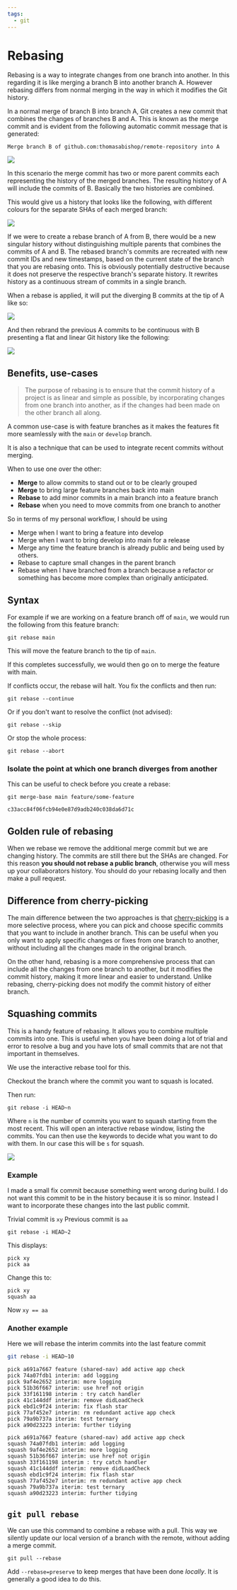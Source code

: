 ```yaml
---
tags:
  - git
---
```


# Rebasing

Rebasing is a way to integrate changes from one branch into another. In this
regarding it is like merging a branch B into another branch A. However rebasing
differs from normal merging in the way in which it modifies the Git history.

In a normal merge of branch B into branch A, Git creates a new commit that
combines the changes of branches B and A. This is known as the merge commit and
is evident from the following automatic commit message that is generated:

```
Merge branch B of github.com:thomasabishop/remote-repository into A
```

![](static/normal-merge-again.svg)

In this scenario the merge commit has two or more parent commits each
representing the history of the merged branches. The resulting history of A will
include the commits of B. Basically the two histories are combined.

This would give us a history that looks like the following, with different
colours for the separate SHAs of each merged branch:

![](static/combined-merge-hist.svg)

If we were to create a rebase branch of A from B, there would be a new singular
history without distinguishing multiple parents that combines the commits of A
and B. The rebased branch's commits are recreated with new commit IDs and new
timestamps, based on the current state of the branch that you are rebasing onto.
This is obviously potentially destructive because it does not preserve the
respective branch's separate history. It rewrites history as a continuous stream
of commits in a single branch.

When a rebase is applied, it will put the diverging B commits at the tip of A
like so:

![](static/rebase-tip-chage.svg)

And then rebrand the previous A commits to be continuous with B presenting a
flat and linear Git history like the following:

![](static/single-git-history-rebase.svg)

## Benefits, use-cases

> The purpose of rebasing is to ensure that the commit history of a project is
> as linear and simple as possible, by incorporating changes from one branch
> into another, as if the changes had been made on the other branch all along.

A common use-case is with feature branches as it makes the features fit more
seamlessly with the `main` or `develop` branch.

It is also a technique that can be used to integrate recent commits without
merging.

When to use one over the other:

- **Merge** to allow commits to stand out or to be clearly grouped
- **Merge** to bring large feature branches back into main
- **Rebase** to add minor commits in a main branch into a feature branch
- **Rebase** when you need to move commits from one branch to another

So in terms of my personal workflow, I should be using

- Merge when I want to bring a feature into develop
- Merge when I want to bring develop into main for a release
- Merge any time the feature branch is already public and being used by others.
- Rebase to capture small changes in the parent branch
- Rebase when I have branched from a branch because a refactor or something has
  become more complex than originally anticipated.

## Syntax

For example if we are working on a feature branch off of `main`, we would run
the following from this feature branch:

```
git rebase main
```

This will move the feature branch to the tip of `main`.

If this completes successfully, we would then go on to merge the feature with
main.

If conflicts occur, the rebase will halt. You fix the conflicts and then run:

```
git rebase --continue
```

Or if you don't want to resolve the conflict (not advised):

```
git rebase --skip
```

Or stop the whole process:

```
git rebase --abort
```

### Isolate the point at which one branch diverges from another

This can be useful to check before you create a rebase:

```
git merge-base main feature/some-feature

c33acc84f06fcb94e0e87d9adb240c038da6d71c
```

## Golden rule of rebasing

When we rebase we remove the additional merge commit but we are changing
history. The commits are still there but the SHAs are changed. For this reason
**you should not rebase a public branch**, otherwise you will mess up your
collaborators history. You should do your rebasing locally and then make a pull
request.

## Difference from cherry-picking

The main difference between the two approaches is that
[cherry-picking](Cherry_picking_a_branch.md) is a more selective
process, where you can pick and choose specific commits that you want to include
in another branch. This can be useful when you only want to apply specific
changes or fixes from one branch to another, without including all the changes
made in the original branch.

On the other hand, rebasing is a more comprehensive process that can include all
the changes from one branch to another, but it modifies the commit history,
making it more linear and easier to understand. Unlike rebasing, cherry-picking
does not modify the commit history of either branch.

## Squashing commits

This is a handy feature of rebasing. It allows you to combine multiple commits
into one. This is useful when you have been doing a lot of trial and error to
resolve a bug and you have lots of small commits that are not that important in
themselves.

We use the interactive rebase tool for this.

Checkout the branch where the commit you want to squash is located.

Then run:

```
git rebase -i HEAD~n
```

Where `n` is the number of commits you want to squash starting from the most
recent. This will open an interactive rebase window, listing the commits. You
can then use the keywords to decide what you want to do with them. In our case
this will be `s` for squash.

![](static/git-interactive-rebase.png)

### Example

I made a small fix commit because something went wrong during build. I do not
want this commit to be in the history because it is so minor. Instead I want to
incorporate these changes into the last public commit.

Trivial commit is `xy` Previous commit is `aa`

```
git rebase -i HEAD~2
```

This displays:

```
pick xy
pick aa
```

Change this to:

```
pick xy
squash aa
```

Now `xy == aa`

### Another example

Here we will rebase the interim commits into the last feature commit

```sh
git rebase -i HEAD~10
```

```
pick a691a7667 feature (shared-nav) add active app check
pick 74a07fdb1 interim: add logging
pick 9af4e2652 interim: more logging
pick 51b36f667 interim: use href not origin
pick 33f161198 interim : try catch handler
pick 41c144ddf interim: remove didLoadCheck
pick ebd1c9f24 interim: fix flash star
pick 77af452e7 interim: rm redundant active app check
pick 79a9b737a iterim: test ternary
pick a90d23223 interim: further tidying
```

```
pick a691a7667 feature (shared-nav) add active app check
squash 74a07fdb1 interim: add logging
squash 9af4e2652 interim: more logging
squash 51b36f667 interim: use href not origin
squash 33f161198 interim : try catch handler
squash 41c144ddf interim: remove didLoadCheck
squash ebd1c9f24 interim: fix flash star
squash 77af452e7 interim: rm redundant active app check
squash 79a9b737a iterim: test ternary
squash a90d23223 interim: further tidying
```

## `git pull rebase`

We can use this command to combine a rebase with a pull. This way we silently
update our local version of a branch with the remote, without adding a merge
commit.

```
git pull --rebase
```

Add `--rebase=preserve` to keep merges that have been done _locally_. It is
generally a good idea to do this.

